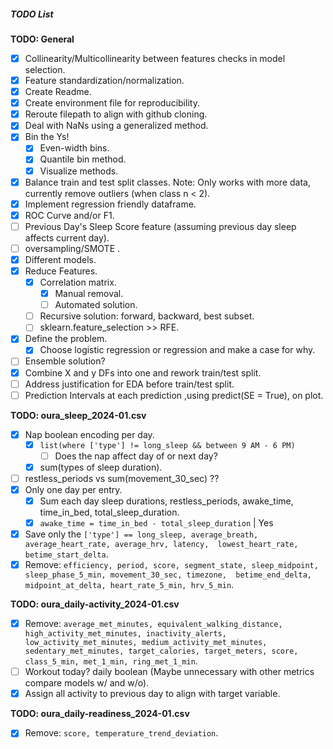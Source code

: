 ##### TODO List

**TODO: General**
- [X] Collinearity/Multicollinearity between features checks in model selection.
- [X] Feature standardization/normalization.
- [X] Create Readme.
- [X] Create environment file for reproducibility.
- [X] Reroute filepath to align with github cloning.
- [X] Deal with NaNs using a generalized method.
- [X] Bin the Ys!
  - [X] Even-width bins.
  - [X] Quantile bin method.
  - [X] Visualize methods.
- [X] Balance train and test split classes. Note: Only works with more data, currently remove outliers (when class n < 2).
- [X] Implement regression friendly dataframe.
- [X] ROC Curve and/or F1.
- [ ] Previous Day's Sleep Score feature (assuming previous day sleep affects current day).
- [ ] oversampling/SMOTE .
- [X] Different models.
- [X] Reduce Features.
  - [X] Correlation matrix.
    - [X] Manual removal.
    - [ ] Automated solution.
  - [ ] Recursive solution: forward, backward, best subset.
  - [ ] sklearn.feature_selection >> RFE.
- [X] Define the problem.
  - [X] Choose logistic regression or regression and make a case for why.
- [ ] Ensemble solution?
- [X] Combine X and y DFs into one and rework train/test split.
- [ ] Address justification for EDA before train/test split.
- [ ] Prediction Intervals at each prediction ,using predict(SE = True), on plot.

**TODO: oura_sleep_2024-01.csv**
- [x] Nap boolean encoding per day.
  - [X] `list(where ['type'] != long_sleep && between 9 AM - 6 PM)`
    - [ ] Does the nap affect day of or next day?
  - [X] sum(types of sleep duration).
- [ ] restless_periods vs sum(movement_30_sec) ??
- [X] Only one day per entry.
  - [X] Sum each day sleep durations, restless_periods, awake_time, time_in_bed, total_sleep_duration.
  - [X] `awake_time = time_in_bed - total_sleep_duration` | Yes
- [X] Save only the `['type'] == long_sleep, average_breath, average_heart_rate, average_hrv, latency, 
       lowest_heart_rate, betime_start_delta`.
- [X] Remove: `efficiency, period, score, segment_state, sleep_midpoint, sleep_phase_5_min, movement_30_sec, timezone, 
       betime_end_delta, midpoint_at_delta, heart_rate_5_min, hrv_5_min`.

**TODO: oura_daily-activity_2024-01.csv**
- [X] Remove: `average_met_minutes, equivalent_walking_distance, high_activity_met_minutes, inactivity_alerts, 
       low_activity_met_minutes, medium_activity_met_minutes, sedentary_met_minutes, target_calories, target_meters, score,
       class_5_min, met_1_min, ring_met_1_min`.
- [ ] Workout today? daily boolean (Maybe unnecessary with other metrics compare models w/ and w/o).
- [X] Assign all activity to previous day to align with target variable.

**TODO: oura_daily-readiness_2024-01.csv**
- [X] Remove: `score, temperature_trend_deviation`.
